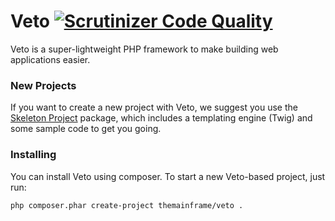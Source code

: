 Veto [![Scrutinizer Code Quality](https://scrutinizer-ci.com/g/themainframe/veto/badges/quality-score.png?b=master)](https://scrutinizer-ci.com/g/themainframe/veto/?branch=master)
====

Veto is a super-lightweight PHP framework to make building web applications easier.

### New Projects

If you want to create a new project with Veto, we suggest you use the [Skeleton Project](https://github.com/themainframe/veto-skeleton/) package, which includes a templating engine (Twig) and some sample code to get you going.


### Installing

You can install Veto using composer. To start a new Veto-based project, just run:

	php composer.phar create-project themainframe/veto .
	
